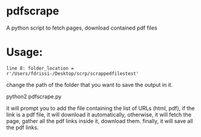 # pdfscrape
A python script to fetch pages, download contained pdf files

# Usage:

```line 8: folder_location = r'/Users/fdrissi-/Desktop/scrp/scrappedfilestest'```

change the path of the folder that you want to save the output in it.

python2 pdfscrape.py

it will prompt you to add the file containing the list of URLs (html, pdf), if the link is a pdf file, it will download it automatically, otherwise, it will fetch the page, gather all the pdf links inside it, download them.
finally, it will save all the pdf links.
